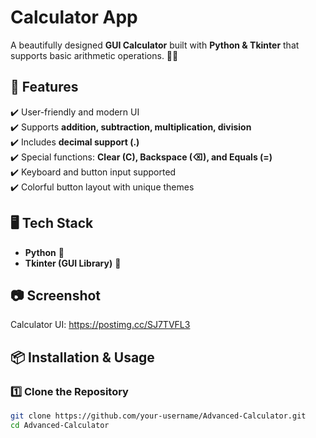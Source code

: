 # Calculator App

A beautifully designed **GUI Calculator** built with **Python & Tkinter** that supports basic arithmetic operations. 🎨✨

## 🚀 Features
✔️ User-friendly and modern UI  
✔️ Supports **addition, subtraction, multiplication, division**  
✔️ Includes **decimal support (.)**  
✔️ Special functions: **Clear (C), Backspace (⌫), and Equals (=)**  
✔️ Keyboard and button input supported  
✔️ Colorful button layout with unique themes  

## 🖥️ Tech Stack
- **Python** 🐍  
- **Tkinter (GUI Library)** 🎨  

## 📷 Screenshot  
Calculator UI: https://postimg.cc/SJ7TVFL3 

## 📦 Installation & Usage  
### 1️⃣ Clone the Repository  
```bash
git clone https://github.com/your-username/Advanced-Calculator.git
cd Advanced-Calculator
